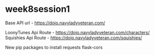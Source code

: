 # week8session1

Base API url - https://dojo.navyladyveteran.com/

LoonyTunes Api Route - https://dojo.navyladyveteran.com/characters/
Squishies Api Route - https://dojo.navyladyveteran.com/squishies/


New pip packages to install
requests
flask-cors